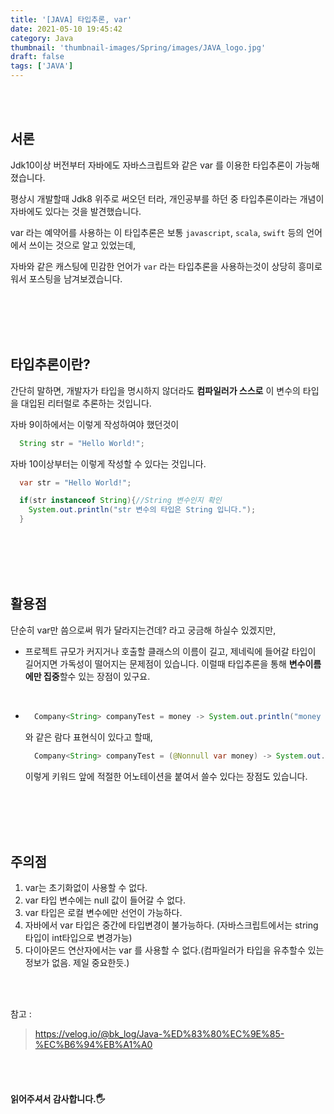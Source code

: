 ```yaml
---
title: '[JAVA] 타입추론, var'
date: 2021-05-10 19:45:42
category: Java
thumbnail: 'thumbnail-images/Spring/images/JAVA_logo.jpg'
draft: false
tags: ['JAVA']
---
```


<br>
<br>

## 서론

Jdk10이상 버전부터 자바에도 자바스크립트와 같은 var 를 이용한 타입추론이 가능해졌습니다. <br>

평상시 개발할때 Jdk8 위주로 써오던 터라, 개인공부를 하던 중 타입추론이라는 개념이 자바에도 있다는 것을 발견했습니다. <br>

var 라는 예약어를 사용하는 이 타입추론은 보통 `javascript`, `scala`, `swift` 등의 언어에서 쓰이는 것으로 알고 있었는데, <br>

자바와 같은 캐스팅에 민감한 언어가 `var` 라는 타입추론을 사용하는것이 상당히 흥미로워서 포스팅을 남겨보겠습니다.

<br>
<br>
<br>
<br>

## 타입추론이란?

간단히 말하면, 개발자가 타입을 명시하지 않더라도 **컴파일러가 스스로** 이 변수의 타입을 대입된 리터럴로 추론하는 것입니다.

자바 9이하에서는 이렇게 작성하여야 했던것이

```JAVA
  String str = "Hello World!";
```

자바 10이상부터는 이렇게 작성할 수 있다는 것입니다.

```JAVA
  var str = "Hello World!";

  if(str instanceof String){//String 변수인지 확인
    System.out.println("str 변수의 타입은 String 입니다.");
  }
```

<br>
<br>
<br>
<br>

## 활용점

단순히 var만 씀으로써 뭐가 달라지는건데? 라고 궁금해 하실수 있겠지만, <br>

- 프로젝트 규모가 커지거나 호출할 클래스의 이름이 길고, 제네릭에 들어갈 타입이 길어지면 가독성이 떨어지는 문제점이 있습니다. 이럴때 타입추론을 통해 **변수이름에만 집중**할수 있는 장점이 있구요. <br>

<br>

- ```JAVA
    Company<String> companyTest = money -> System.out.println("money = " + money);
  ```

  와 같은 람다 표현식이 있다고 할때,

  ```JAVA
    Company<String> companyTest = (@Nonnull var money) -> System.out.println("money = " + money);
  ```

  이렇게 키워드 앞에 적절한 어노테이션을 붙여서 쓸수 있다는 장점도 있습니다.

<br>
<br>
<br>
<br>

## 주의점

1. var는 초기화없이 사용할 수 없다.
2. var 타입 변수에는 null 값이 들어갈 수 없다.
3. var 타입은 로컬 변수에만 선언이 가능하다.
4. 자바에서 var 타입은 중간에 타입변경이 불가능하다. (자바스크립트에서는 string타입이 int타입으로 변경가능)
5. 다이아몬드 연산자에서는 var 를 사용할 수 없다.(컴파일러가 타입을 유추할수 있는 정보가 없음. 제일 중요한듯.)

<br>
<br>

참고 :

> https://velog.io/@bk_log/Java-%ED%83%80%EC%9E%85-%EC%B6%94%EB%A1%A0

<br>
<br>

#### 읽어주셔서 감사합니다.🖐

